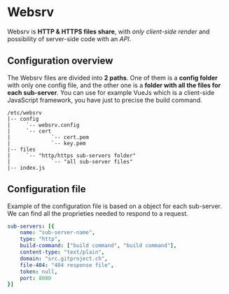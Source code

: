 # Websrv

Websrv is **HTTP & HTTPS files share**, with *only client-side render* and possibility of server-side code with an *API*.

## Configuration overview

The Websrv files are divided into **2 paths**. One of them is a **config folder** with only one config file, and the other one is a **folder with all the files for each sub-server**. You can use for example VueJs which is a client-side JavaScript framework, you have just to precise the build command.

```
/etc/websrv
|-- config
|     `-- websrv.config
|     `-- cert
|             `-- cert.pem
|             `-- key.pem
|-- files
|     `-- "http/https sub-servers folder"
|             `-- "all sub-server files"
|-- index.js
```

## Configuration file

Example of the configuration file is based on a object for each sub-server. We can find all the proprieties needed to respond to a request.

```yml 
sub-servers: [{
    name: "sub-server-name",
    type: "http",
    build-command: ["build command", "build command"],
    content-type: "text/plain",
    domain: "src.gitproject.ch",
    file-404: "404 response file",   
    token: null,
    port: 8080
}]
```
